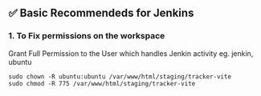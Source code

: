 ## ✅ Basic Recommendeds for Jenkins

### 1. To Fix permissions on the workspace
Grant Full Permission to the User which handles Jenkin activity eg. jenkin, ubuntu

```
sudo chown -R ubuntu:ubuntu /var/www/html/staging/tracker-vite
sudo chmod -R 775 /var/www/html/staging/tracker-vite
```
